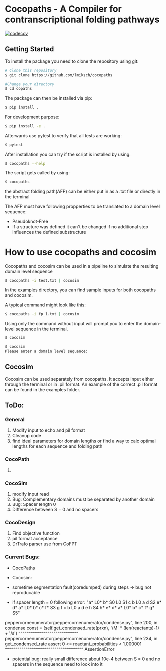 # Cocopaths - A Compiler for contranscriptional folding pathways

[![codecov](https://codecov.io/gh/lmiksch/cocopaths/graph/badge.svg?token=6PVQSOEK8R)](https://codecov.io/gh/lmiksch/cocopaths)
## Getting Started
To install the package you need to clone the repository using git: 

```bash
# Clone this repository
$ git clone https://github.com/lmiksch/cocopaths

#Change your directory 
$ cd copaths
```

The package can then be installed via pip:

```bash
$ pip install .
```

For development purpose:

```bash
$ pip install -e .
```

Afterwards use pytest to verify that all tests are working:
```bash
$ pytest
```

After installation you can try if the script is installed by using:
```bash
$ cocopaths --help
```

The script gets called by using:
```bash
$ cocopaths 
```

the abstract folding path(AFP) can be either put in as a .txt file or directly in the terminal

The AFP must have following propperties to be translated to a domain level sequence:
  - Pseudoknot-Free
  - If a structure was defined it can't be changed if no additional step influences the defined substructure

# How to use cocopaths and cocosim 


Cocopaths and cocosim can be used in a pipeline to simulate the resulting domain level sequence

```bash
$ cocopaths -i test.txt | cocosim 
```

In the examples directory, you can find sample inputs for both cocopaths and cocosim.

A typical command might look like this:

```bash
$ cocopaths -i fp_1.txt | cocosim 
```

Using only the command without input will prompt you to enter the domain-level sequence in the terminal.

```bash
$ cocosim 
```

```bash
$ cocosim 
Please enter a domain level sequence:
```

## Cocosim 

Cocosim can be used separately from cocopaths. It accepts input either through the terminal or in .pil format. An example of the correct .pil format can be found in the examples folder. 



## ToDo: 


### General
1. Modify input to echo and pil format
2. Cleanup code
3. find ideal parameters for domain lengths or find a way to calc optimal lengths for each sequence and folding path 


### CocoPath
1. 

### CocoSim 
1. modify input read 
2. Bug: Complementary domains must be separated by another domain 
3. Bug: Spacer length 0 
4. Difference between S = 0 and no spacers 

### CocoDesign 

1. Find objective function
2. pil format acceptance
3. DrTrafo parser use from CoFPT 

### Current Bugs: 
 - CocoPaths
 
 
 - Cocosim:
  - sometime segmentation fault(coredumped) during steps -> bug not reproducable
  - if spacer length = 0 following error: "a* L0* b* S0  L0  S1 c b L0 a d S2 e* d* a* L0* b* c* f* S3 g f c b L0 a d e h S4 h* e* d* a* L0* b* c* f* g* S5"
    
  peppercornenumerator/peppercornenumerator/condense.py", line 200, in condense
    const = (self.get_condensed_rate(prxn), '/M' * (len(reactants)-1) + '/s')
             ^^^^^^^^^^^^^^^^^^^^^^^^^^^^^
  peppercornenumerator/peppercornenumerator/condense.py", line 234, in get_condensed_rate
    assert 0 <= reactant_probabilities < 1.000001
           ^^^^^^^^^^^^^^^^^^^^^^^^^^^^^^^^^^^^^^
  AssertionError
  
  - potential bug: really small difference about 10e-4 between S = 0 and no spacers in the sequence need to look into it 
 



  
